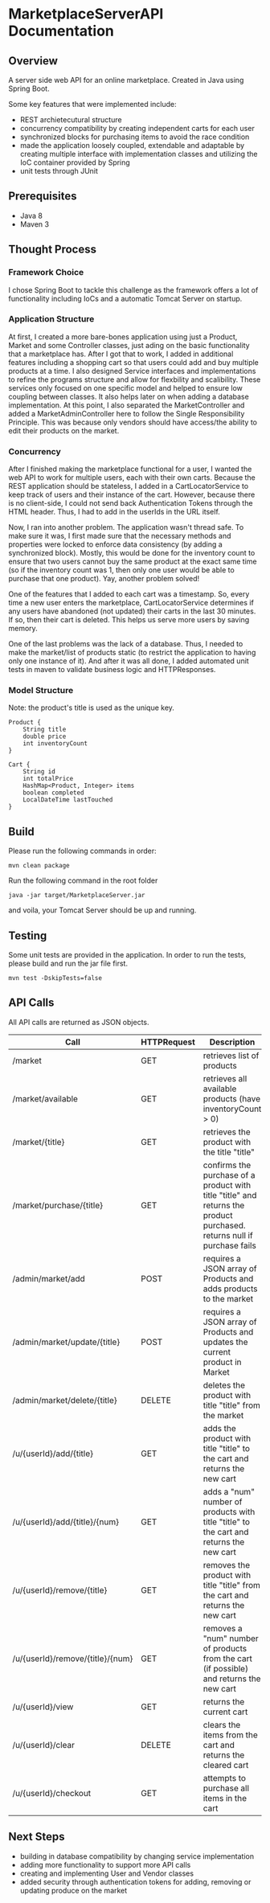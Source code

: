 # MarketplaceServerAPI Documentation

## Overview

A server side web API for an online marketplace. Created in Java using Spring Boot.

Some key features that were implemented include:

* REST archietecutural structure
* concurrency compatibility by creating independent carts for each user
* synchronized blocks for purchasing items to avoid the race condition
* made the application loosely coupled, extendable and adaptable by creating multiple interface with implementation classes and utilizing the IoC container provided by Spring
* unit tests through JUnit

## Prerequisites

* Java 8
* Maven 3

## Thought Process

### Framework Choice

I chose Spring Boot to tackle this challenge as the framework offers a lot of functionality including IoCs and a automatic Tomcat Server on startup.

### Application Structure

At first, I created a more bare-bones application using just a Product, Market and some Controller classes, just ading on the basic functionality that a marketplace has. After I got that to work, I added in additional features including a shopping cart so that users could add and buy multiple products at a time. I also designed Service interfaces and implementations to refine the programs structure and allow for flexbility and scalibility. These services only focused on one specific model and helped to ensure low coupling between classes. It also helps later on when adding a database implementation. At this point, I also separated the MarketController and added a MarketAdminController here to follow the Single Responsibility Principle. This was because only vendors should have access/the ability to edit their products on the market.

### Concurrency

After I finished making the marketplace functional for a user, I wanted the web API to work for multiple users, each with their own carts. Because the REST application should be stateless, I added in a CartLocatorService to keep track of users and their instance of the cart. However, because there is no client-side, I could not send back Authentication Tokens through the HTML header. Thus, I had to add in the userIds in the URL itself.

Now, I ran into another problem. The application wasn't thread safe. To make sure it was, I first made sure that the necessary methods and properties were locked to enforce data consistency (by adding a synchronized block). Mostly, this would be done for the inventory count to ensure that two users cannot buy the same product at the exact same time (so if the inventory count was 1, then only one user would be able to purchase that one product). Yay, another problem solved!

One of the features that I added to each cart was a timestamp. So, every time a new user enters the marketplace, CartLocatorService determines if any users have abandoned (not updated) their carts in the last 30 minutes. If so, then their cart is deleted. This helps us serve more users by saving memory.

One of the last problems was the lack of a database. Thus, I needed to make the market/list of products static (to restrict the application to having only one instance of it). And after it was all done, I added automated unit tests in maven to validate business logic and HTTPResponses.

### Model Structure

Note: the product's title is used as the unique key.

    Product {
        String title
        double price
        int inventoryCount
    }

    Cart {
        String id
        int totalPrice
        HashMap<Product, Integer> items
        boolean completed
        LocalDateTime lastTouched
    }

## Build

Please run the following commands in order:

    mvn clean package

Run the following command in the root folder

    java -jar target/MarketplaceServer.jar

and voila, your Tomcat Server should be up and running.

## Testing

Some unit tests are provided in the application. In order to run the tests, please build and run the jar file first.

    mvn test -DskipTests=false

## API Calls

All API calls are returned as JSON objects.

| Call             | HTTPRequest |  Description               |
| ---------------- | ----------- | -------------------------- |
| /market          | GET         | retrieves list of products |
| /market/available          | GET         | retrieves all available products (have inventoryCount > 0) |
| /market/{title}  | GET         | retrieves the product with the title "title" |
| /market/purchase/{title} | GET | confirms the purchase of a product with title "title" and returns the product purchased. returns null if purchase fails |
| /admin/market/add         | POST        | requires a JSON array of Products and adds products to the market |
| /admin/market/update/{title}  | POST        | requires a JSON array of Products and updates the current product in Market |
| /admin/market/delete/{title}  | DELETE      | deletes the product with title "title" from the market |
| /u/{userId}/add/{title} | GET   | adds the product with title "title" to the cart and returns the new cart |
| /u/{userId}/add/{title}/{num} | GET   | adds a "num" number of products with title "title" to the cart and returns the new cart |
| /u/{userId}/remove/{title} | GET   | removes the product with title "title" from the cart and returns the new cart |
| /u/{userId}/remove/{title}/{num} | GET   | removes a "num" number of products from the cart (if possible) and returns the new cart |
| /u/{userId}/view       | GET         | returns the current cart |
| /u/{userId}/clear | DELETE   | clears the items from the cart and returns the cleared cart |
| /u/{userId}/checkout | GET   | attempts to purchase all items in the cart |

## Next Steps

* building in database compatibility by changing service implementation
* adding more functionality to support more API calls
* creating and implementing User and Vendor classes
* added security through authentication tokens for adding, removing or updating produce on the market
